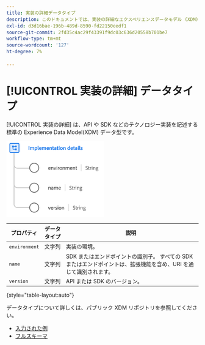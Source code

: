 ```yaml
---
title: 実装の詳細データタイプ
description: このドキュメントでは、実装の詳細なエクスペリエンスデータモデル (XDM) データタイプの概要を説明します。
exl-id: d3d16bae-196b-489d-8590-fd22150eedf1
source-git-commit: 2fd35c4ac29f43391f9dc03c636d20558b701be7
workflow-type: tm+mt
source-wordcount: '127'
ht-degree: 7%

---
```


# [!UICONTROL 実装の詳細] データタイプ

[!UICONTROL 実装の詳細] は、API や SDK などのテクノロジー実装を記述する標準の Experience Data Model(XDM) データ型です。

![データタイプの構造](../images/data-types/implementation-details.png)

| プロパティ | データタイプ | 説明 |
| --- | --- | --- |
| `environment` | 文字列 | 実装の環境。 |
| `name` | 文字列 | SDK またはエンドポイントの識別子。 すべての SDK またはエンドポイントは、拡張機能を含め、URI を通じて識別されます。 |
| `version` | 文字列 | API または SDK のバージョン。 |

{style=&quot;table-layout:auto&quot;}

データタイプについて詳しくは、パブリック XDM リポジトリを参照してください。

* [入力された例](https://github.com/adobe/xdm/blob/master/components/datatypes/industry-verticals/implementationdetails.example.1.json)
* [フルスキーマ](https://github.com/adobe/xdm/blob/master/components/datatypes/industry-verticals/implementationdetails.schema.json)
